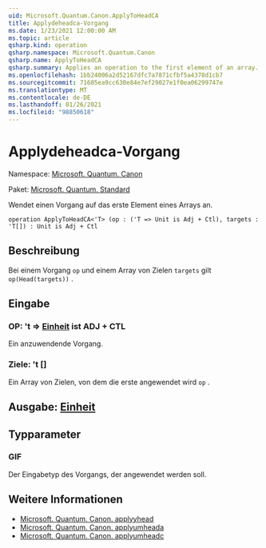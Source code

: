 ```yaml
---
uid: Microsoft.Quantum.Canon.ApplyToHeadCA
title: Applydeheadca-Vorgang
ms.date: 1/23/2021 12:00:00 AM
ms.topic: article
qsharp.kind: operation
qsharp.namespace: Microsoft.Quantum.Canon
qsharp.name: ApplyToHeadCA
qsharp.summary: Applies an operation to the first element of an array.
ms.openlocfilehash: 1bb24006a2d52167dfc7a7871cfbf5a4378d1cb7
ms.sourcegitcommit: 71605ea9cc630e84e7ef29027e1f0ea06299747e
ms.translationtype: MT
ms.contentlocale: de-DE
ms.lasthandoff: 01/26/2021
ms.locfileid: "98850618"
---
```

# <a name="applytoheadca-operation"></a>Applydeheadca-Vorgang

Namespace: [Microsoft. Quantum. Canon](xref:Microsoft.Quantum.Canon)

Paket: [Microsoft. Quantum. Standard](https://nuget.org/packages/Microsoft.Quantum.Standard)


Wendet einen Vorgang auf das erste Element eines Arrays an.

```qsharp
operation ApplyToHeadCA<'T> (op : ('T => Unit is Adj + Ctl), targets : 'T[]) : Unit is Adj + Ctl
```


## <a name="description"></a>Beschreibung

Bei einem Vorgang `op` und einem Array von Zielen `targets` gilt `op(Head(targets))` .

## <a name="input"></a>Eingabe

### <a name="op--t--unit--is-adj--ctl"></a>OP: 't => [Einheit](xref:microsoft.quantum.lang-ref.unit)  ist ADJ + CTL

Ein anzuwendende Vorgang.


### <a name="targets--t"></a>Ziele: 't []

Ein Array von Zielen, von dem die erste angewendet wird `op` .



## <a name="output--unit"></a>Ausgabe: [Einheit](xref:microsoft.quantum.lang-ref.unit)



## <a name="type-parameters"></a>Typparameter

### <a name="t"></a>GIF

Der Eingabetyp des Vorgangs, der angewendet werden soll.

## <a name="see-also"></a>Weitere Informationen

- [Microsoft. Quantum. Canon. applyyhead](xref:Microsoft.Quantum.Canon.ApplyToHead)
- [Microsoft. Quantum. Canon. applyumheada](xref:Microsoft.Quantum.Canon.ApplyToHeadA)
- [Microsoft. Quantum. Canon. applyumheadc](xref:Microsoft.Quantum.Canon.ApplyToHeadC)